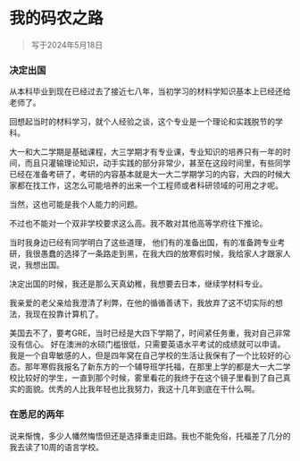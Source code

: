 # 我的码农之路

> 写于2024年5月18日

### 决定出国

从本科毕业到现在已经过去了接近七八年，当初学习的材料学知识基本上已经还给老师了。

回想起当时的材料学习，就个人经验之谈，这个专业是一个理论和实践脱节的学科。

大一和大二学期是基础课程，大三学期才有专业课，专业知识的培养只有一年的时间，而且只灌输理论知识，动手实践的部分非常少，甚至在这段时间里，有些同学已经在准备考研了，考研的内容基本就是大一大二学期学习的内容，大四的时候大家都在找工作，这怎么可能培养的出来一个工程师或者科研领域的可用之才呢。

当然，这也可能是我个人能力的问题。

不过也不能对一个双非学校要求这么高。我不敢对其他高等学府往下推论。

当时我身边已经有同学明白了这些道理，
他们有的准备出国，有的准备跨专业考研，我很愚蠢的选择了一条路走到黑，在我大四的放寒假时候，我给家人才跟家人说，我想出国。

决定出国的时候，我还是那么天真幼稚，我想要去日本，继续学材料专业。

我亲爱的老父亲给我澄清了利弊，在他的循循善诱下，我放弃了这不切实际的想法，我现在投靠计算机了。

美国去不了，要考GRE，当时已经是大四下学期了，时间紧任务重，我对自己非常没有信心。
好在澳洲的水硕门槛很低，只需要英语水平考试的成绩就可以申请。我是一个自卑敏感的人，但是四年窝在自己学校的生活让我保有了一个比较好的心态。那年寒假我报名了新东方的一个辅导班学托福，在那里上学的都是大一大二学校比较好的学生，一直到那个时候，雾里看花的我终于在这个镜子里看到了自己真实的面貌。优秀的人比我年轻也比我努力，我这十几年到底在干什么啊。

### 在悉尼的两年

说来惭愧，多少人幡然悔悟但还是选择重走旧路。我也不能免俗，托福差了几分的我去读了10周的语言学校。
